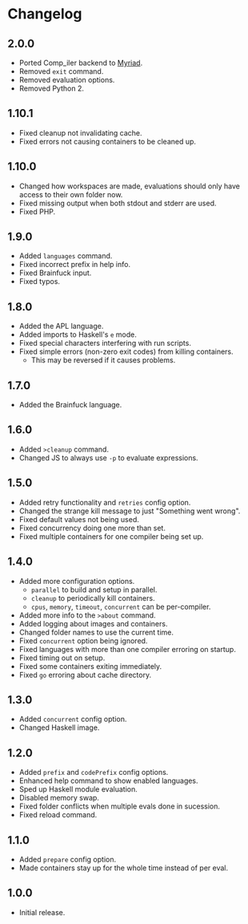 # Changelog

## 2.0.0

- Ported Comp_iler backend to [Myriad](https://github.com/1Computer1/myriad).
- Removed `exit` command.
- Removed evaluation options.
- Removed Python 2.

## 1.10.1

- Fixed cleanup not invalidating cache.
- Fixed errors not causing containers to be cleaned up.

## 1.10.0

- Changed how workspaces are made, evaluations should only have access to their own folder now.
- Fixed missing output when both stdout and stderr are used.
- Fixed PHP.

## 1.9.0

- Added `languages` command.
- Fixed incorrect prefix in help info.
- Fixed Brainfuck input.
- Fixed typos.

## 1.8.0

- Added the APL language.
- Added imports to Haskell's `e` mode.
- Fixed special characters interfering with run scripts.
- Fixed simple errors (non-zero exit codes) from killing containers.
    - This may be reversed if it causes problems. 

## 1.7.0

- Added the Brainfuck language.

## 1.6.0

- Added `>cleanup` command.
- Changed JS to always use `-p` to evaluate expressions.

## 1.5.0

- Added retry functionality and `retries` config option.
- Changed the strange kill message to just "Something went wrong".
- Fixed default values not being used.
- Fixed concurrency doing one more than set.
- Fixed multiple containers for one compiler being set up.

## 1.4.0

- Added more configuration options.
    - `parallel` to build and setup in parallel.
    - `cleanup` to periodically kill containers.
    - `cpus`, `memory`, `timeout`, `concurrent` can be per-compiler.
- Added more info to the `>about` command.
- Added logging about images and containers.
- Changed folder names to use the current time.
- Fixed `concurrent` option being ignored.
- Fixed languages with more than one compiler erroring on startup.
- Fixed timing out on setup.
- Fixed some containers exiting immediately.
- Fixed `go` erroring about cache directory.

## 1.3.0

- Added `concurrent` config option.
- Changed Haskell image.

## 1.2.0

- Added `prefix` and `codePrefix` config options.
- Enhanced help command to show enabled languages.
- Sped up Haskell module evaluation.
- Disabled memory swap.
- Fixed folder conflicts when multiple evals done in sucession.
- Fixed reload command.

## 1.1.0

- Added `prepare` config option.
- Made containers stay up for the whole time instead of per eval.

## 1.0.0

- Initial release.
